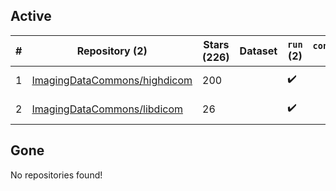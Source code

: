 ## Active
| # | Repository (2) | Stars (226) | Dataset | `run` (2) | `containers-run` | Last Modified |
| --- | --- | --- | --- | --- | --- | --- |
| 1 | [ImagingDataCommons/highdicom](https://github.com/ImagingDataCommons/highdicom) | 200 |  | :heavy_check_mark: |  | 2025-08-18 19:20:39+00:00 |
| 2 | [ImagingDataCommons/libdicom](https://github.com/ImagingDataCommons/libdicom) | 26 |  | :heavy_check_mark: |  | 2025-04-18 11:01:52+00:00 |

## Gone
No repositories found!
